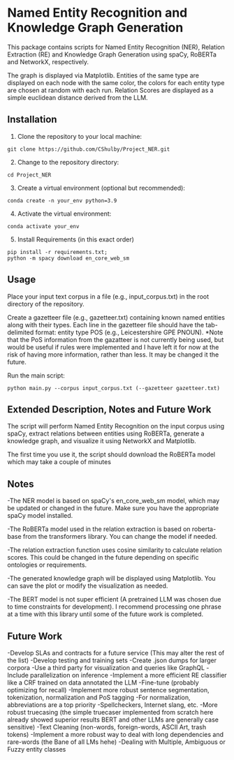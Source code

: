 # Named Entity Recognition and Knowledge Graph Generation

This package contains scripts for Named Entity Recognition (NER), Relation Extraction (RE) and Knowledge Graph Generation using spaCy, RoBERTa and NetworkX, respectively.

The graph is displayed via Matplotlib. Entities of the same type are displayed on each node with the same color, the colors for each entity type are chosen at random with each run. Relation Scores are displayed as a simple euclidean distance derived from the LLM.

## Installation

1. Clone the repository to your local machine:

```
git clone https://github.com/CShulby/Project_NER.git
```
2. Change to the repository directory:
```
cd Project_NER
```

3. Create a virtual environment (optional but recommended):
```
conda create -n your_env python=3.9
```

4. Activate the virtual environment:
```
conda activate your_env
```

5. Install Requirements (in this exact order)
```    
pip install -r requirements.txt;
python -m spacy download en_core_web_sm
```
## Usage

Place your input text corpus in a file (e.g., input_corpus.txt) in the root directory of the repository.

Create a gazetteer file (e.g., gazetteer.txt) containing known named entities along with their types. Each line in the gazetteer file should have the tab-delimited format: entity    type    POS (e.g., Leicestershire GPE PNOUN). *Note that the PoS information from the gazatteer is not currently being used, but would be useful if rules were implemented and I have left it for now at the risk of having more information, rather than less. It may be changed it the future.

Run the main script:
```
python main.py --corpus input_corpus.txt (--gazetteer gazetteer.txt)
```

## Extended Description, Notes and Future Work

The script will perform Named Entity Recognition on the input corpus using spaCy, extract relations between entities using RoBERTa, generate a knowledge graph, and visualize it using NetworkX and Matplotlib.

The first time you use it, the script should download the RoBERTa model which may take a couple of minutes

## Notes

-The NER model is based on spaCy's en_core_web_sm model, which may be updated or changed in the future. Make sure you have the appropriate spaCy model installed.

-The RoBERTa model used in the relation extraction is based on roberta-base from the transformers library. You can change the model if needed.

-The relation extraction function uses cosine similarity to calculate relation scores. This could be changed in the future depending on specific ontologies or requirements.

-The generated knowledge graph will be displayed using Matplotlib. You can save the plot or modify the visualization as needed.
    
-The BERT model is not super efficient (A pretrained LLM was chosen due to time constraints for development). 
    I recommend processing one phrase at a time with this library until some of the future work is completed.
    
## Future Work

-Develop SLAs and contracts for a future service (This may alter the rest of the list)
-Develop testing and training sets
-Create .json dumps for larger corpora
-Use a third party for visualization and queries like GraphQL
-Include parallelization on inference
-Implement a more efficient RE classifier like a CRF trained on data annotated the LLM
-Fine-tune (probably optimizing for recall)
-Implement more robust sentence segmentation, tokenization, normalization and PoS tagging
-For normalization, abbreviations are a top priority
-Spellcheckers, Internet slang, etc.
-More robust truecasing (the simple truecaser implemented from scratch here already showed superior results BERT and other LLMs are generally case sensitive)
-Text Cleaning (non-words, foreign-words, ASCII Art, trash tokens)
-Implement a more robust way to deal with long dependencies and rare-words (the Bane of all LMs hehe)
-Dealing with Multiple, Ambiguous or Fuzzy entity classes
    

